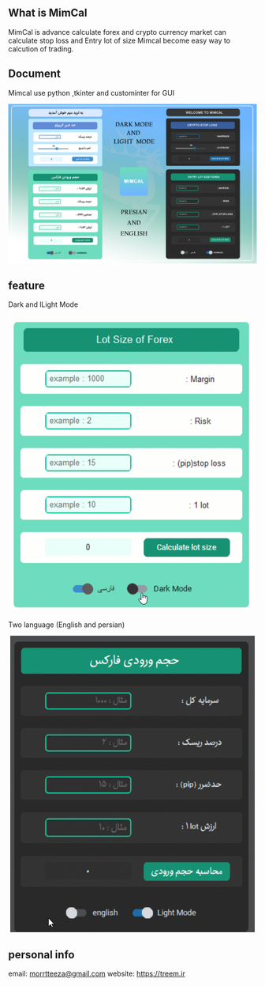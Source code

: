 ## What is MimCal
MimCal is advance calculate forex and crypto currency market can calculate stop loss and Entry lot of size
Mimcal become easy way to calcution of trading.

## Document
Mimcal use  python ,tkinter and custominter for GUI

![alt text](https://github.com/3mim/MimCal/blob/main/PSD%20UI/MIMcal_intro.jpg?raw=true)


## feature
 Dark and lLight Mode

<p align="center">
  <img src="https://github.com/3mim/MimCal/blob/main/PSD%20UI/dark.gif?raw=true" style="border-radius: 20px !Important;" />
</p>

 
Two language (English and persian)
<p align="center" background="red">
  <img src="https://github.com/3mim/MimCal/blob/main/PSD%20UI/language.gif?raw=true" />
</p>
 
 

 

## personal info
email: morrtteeza@gmail.com
website: https://treem.ir


